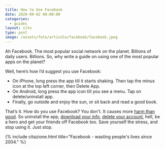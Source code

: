 ```yaml
---
title: How to Use Facebook
date: 2020-09-02 00:00:00
categories:
  - guides
layout: sito
type: post
image: /assets/foto/articolo/facebook/facebook.jpeg
---
```

Ah Facebook. The most popular social network on the planet. Billions of daily users. Billions. So, why write a guide on using one of the most popular apps on the planet?&nbsp;

Well, here’s how I’d suggest you use Facebook:

* On iPhone, long press the app till it starts shaking. Then tap the minus icon at the top left corner, then Delete App.
* On Android, long press the app icon till you see a menu. Tap on delete/uninstall app.
* Finally, go outside and enjoy the sun, or sit back and read a good book.

That’s it. How do you use Facebook? You don't. It causes more [harm than good][1]. So uninstall the app, [download your info][2], [delete your account][3], hell, be a hero and get your friends off Facebook too. Save yourself the stress, and stop using it. Just stop.

{% include citazione.html title="Facebook - wasting people's lives since 2004." %}

[1]: https://www.businessinsider.com/biggest-facebook-scandals-list-mark-zuckerberg-leaked-harvard-messages-2019-7?IR=T#2016-former-news-curators-at-facebook-say-the-platform-was-purposefully-excluding-conservative-news-from-its-trending-news-list-4
[2]: https://www.facebook.com/help/delete_account
[3]: https://www.facebook.com/help/delete_account